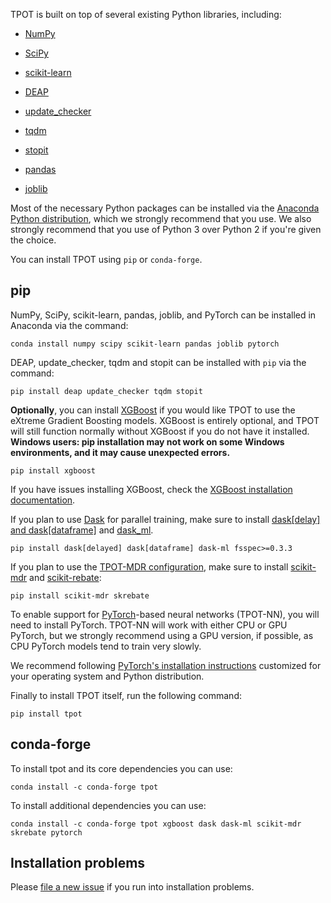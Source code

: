 TPOT is built on top of several existing Python libraries, including:

* [NumPy](http://www.numpy.org/)

* [SciPy](https://www.scipy.org/)

* [scikit-learn](http://www.scikit-learn.org/)

* [DEAP](https://github.com/DEAP/deap)

* [update_checker](https://github.com/bboe/update_checker)

* [tqdm](https://github.com/tqdm/tqdm)

* [stopit](https://github.com/glenfant/stopit)

* [pandas](http://pandas.pydata.org)

* [joblib](https://joblib.readthedocs.io/en/latest/)

Most of the necessary Python packages can be installed via the [Anaconda Python distribution](https://www.continuum.io/downloads), which we strongly recommend that you use. We also strongly recommend that you use of Python 3 over Python 2 if you're given the choice.

You can install TPOT using `pip` or `conda-forge`.

## pip

NumPy, SciPy, scikit-learn, pandas, joblib, and PyTorch can be installed in Anaconda via the command:

```Shell
conda install numpy scipy scikit-learn pandas joblib pytorch
```

DEAP, update_checker, tqdm and stopit can be installed with `pip` via the command:

```Shell
pip install deap update_checker tqdm stopit
```

**Optionally**, you can install [XGBoost](https://github.com/dmlc/xgboost) if you would like TPOT to use the eXtreme Gradient Boosting models. XGBoost is entirely optional, and TPOT will still function normally without XGBoost if you do not have it installed. **Windows users: pip installation may not work on some Windows environments, and it may cause unexpected errors.**

```Shell
pip install xgboost
```

If you have issues installing XGBoost, check the [XGBoost installation documentation](http://xgboost.readthedocs.io/en/latest/build.html).

If you plan to use [Dask](http://dask.pydata.org/en/latest/) for parallel training, make sure to install [dask[delay] and dask[dataframe]](https://docs.dask.org/en/latest/install.html) and [dask_ml](https://dask-ml.readthedocs.io/en/latest/install.html).

```Shell
pip install dask[delayed] dask[dataframe] dask-ml fsspec>=0.3.3
```

If you plan to use the [TPOT-MDR configuration](https://arxiv.org/abs/1702.01780), make sure to install [scikit-mdr](https://github.com/EpistasisLab/scikit-mdr) and [scikit-rebate](https://github.com/EpistasisLab/scikit-rebate):

```Shell
pip install scikit-mdr skrebate
```

To enable support for [PyTorch](https://pytorch.org/)-based neural networks (TPOT-NN), you will need to install PyTorch. TPOT-NN will work with either CPU or GPU PyTorch, but we strongly recommend using a GPU version, if possible, as CPU PyTorch models tend to train very slowly.

We recommend following [PyTorch's installation instructions](https://pytorch.org/get-started/locally/) customized for your operating system and Python distribution.

Finally to install TPOT itself, run the following command:

```Shell
pip install tpot
```

## conda-forge

To install tpot and its core dependencies you can use:

```Shell
conda install -c conda-forge tpot
```

To install additional dependencies you can use:

```Shell
conda install -c conda-forge tpot xgboost dask dask-ml scikit-mdr skrebate pytorch
```

## Installation problems

Please [file a new issue](https://github.com/EpistasisLab/tpot/issues/new) if you run into installation problems.
